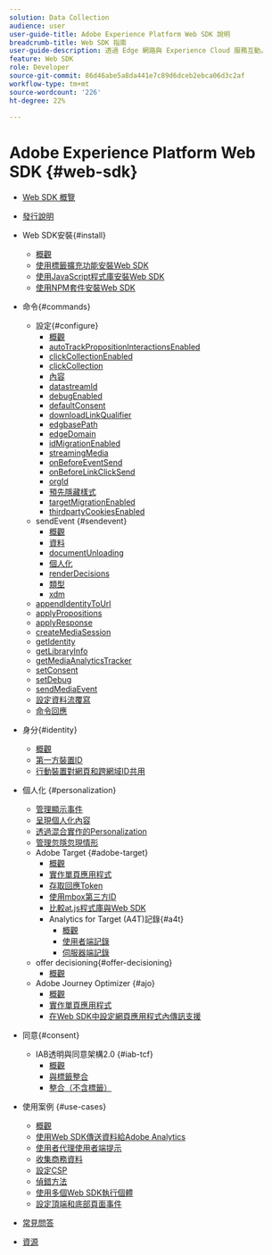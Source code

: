 ```yaml
---
solution: Data Collection
audience: user
user-guide-title: Adobe Experience Platform Web SDK 說明
breadcrumb-title: Web SDK 指南
user-guide-description: 透過 Edge 網路與 Experience Cloud 服務互動。
feature: Web SDK
role: Developer
source-git-commit: 86d46abe5a8da441e7c89d6dceb2ebca06d3c2af
workflow-type: tm+mt
source-wordcount: '226'
ht-degree: 22%

---
```



# Adobe Experience Platform Web SDK {#web-sdk}

* [Web SDK 概覽](home.md)
* [發行說明](release-notes.md)
* Web SDK安裝{#install}
   * [概觀](install/overview.md)
   * [使用標籤擴充功能安裝Web SDK](install/extension.md)
   * [使用JavaScript程式庫安裝Web SDK](install/library.md)
   * [使用NPM套件安裝Web SDK](install/npm.md)
* 命令{#commands}
   * 設定{#configure}
      * [概觀](commands/configure/overview.md)
      * [autoTrackPropositionInteractionsEnabled](commands/configure/autotrackpropositioninteractionsenabled.md)
      * [clickCollectionEnabled](commands/configure/clickcollectionenabled.md)
      * [clickCollection](commands/configure/clickcollection.md)
      * [內容](commands/configure/context.md)
      * [datastreamId](commands/configure/datastreamid.md)
      * [debugEnabled](commands/configure/debugenabled.md)
      * [defaultConsent](commands/configure/defaultconsent.md)
      * [downloadLinkQualifier](commands/configure/downloadlinkqualifier.md)
      * [edgbasePath](commands/configure/edgebasepath.md)
      * [edgeDomain](commands/configure/edgedomain.md)
      * [idMigrationEnabled](commands/configure/idmigrationenabled.md)
      * [streamingMedia](commands/configure/streamingmedia.md)
      * [onBeforeEventSend](commands/configure/onbeforeeventsend.md)
      * [onBeforeLinkClickSend](commands/configure/onbeforelinkclicksend.md)
      * [orgId](commands/configure/orgid.md)
      * [預先隱藏樣式](commands/configure/prehidingstyle.md)
      * [targetMigrationEnabled](commands/configure/targetmigrationenabled.md)
      * [thirdpartyCookiesEnabled](commands/configure/thirdpartycookiesenabled.md)
   * sendEvent {#sendevent}
      * [概觀](commands/sendevent/overview.md)
      * [資料](commands/sendevent/data.md)
      * [documentUnloading](commands/sendevent/documentunloading.md)
      * [個人化](commands/sendevent/personalization.md)
      * [renderDecisions](commands/sendevent/renderdecisions.md)
      * [類型](commands/sendevent/type.md)
      * [xdm](commands/sendevent/xdm.md)
   * [appendIdentityToUrl](commands/appendidentitytourl.md)
   * [applyPropositions](commands/applypropositions.md)
   * [applyResponse](commands/applyresponse.md)
   * [createMediaSession](commands/createmediasession.md)
   * [getIdentity](commands/getidentity.md)
   * [getLibraryInfo](commands/getlibraryinfo.md)
   * [getMediaAnalyticsTracker](commands/getmediaanalyticstracker.md)
   * [setConsent](commands/setconsent.md)
   * [setDebug](commands/setdebug.md)
   * [sendMediaEvent](commands/sendmediaevent.md)
   * [設定資料流覆寫](commands/datastream-overrides.md)
   * [命令回應](commands/command-responses.md)

* 身分{#identity}
   * [概觀](identity/overview.md)
   * [第一方裝置ID](identity/first-party-device-ids.md)
   * [行動裝置對網頁和跨網域ID共用](identity/id-sharing.md)

* 個人化 {#personalization}
   * [管理顯示事件](personalization/display-events.md)
   * [呈現個人化內容](personalization/rendering-personalization-content.md)
   * [透過混合實作的Personalization](personalization/hybrid-personalization.md)
   * [管理忽隱忽現情形](personalization/manage-flicker.md)
   * Adobe Target {#adobe-target}
      * [概觀](personalization/adobe-target/target-overview.md)
      * [實作單頁應用程式](personalization/adobe-target/spa-implementation.md)
      * [存取回應Token](personalization/adobe-target/accessing-response-tokens.md)
      * [使用mbox第三方ID](personalization/adobe-target/using-mbox-3rdpartyid.md)
      * [比較at.js程式庫與Web SDK](personalization/adobe-target/web-sdk-atjs-comparison.md)
      * Analytics for Target (A4T)記錄{#a4t}
         * [概觀](personalization/adobe-target/analytics-logging/overview.md)
         * [使用者端記錄](personalization/adobe-target/analytics-logging/client-side.md)
         * [伺服器端記錄](personalization/adobe-target/analytics-logging/server-side.md)
   * offer decisioning{#offer-decisioning}
      * [概觀](personalization/offer-decisioning/offer-decisioning-overview.md)
   * Adobe Journey Optimizer {#ajo}
      * [概觀](personalization/ajo/overview.md)
      * [實作單頁應用程式](personalization/ajo/web-spa-implementation.md)
      * [在Web SDK中設定網頁應用程式內傳訊支援](personalization/web-in-app-messaging.md)

* 同意{#consent}
   * IAB透明與同意架構2.0 {#iab-tcf}
      * [概觀](consent/iab-tcf/overview.md)
      * [與標籤整合](consent/iab-tcf/with-tags.md)
      * [整合（不含標籤）](consent/iab-tcf/without-tags.md)

* 使用案例 {#use-cases}
   * [概觀](use-cases/overview.md)
   * [使用Web SDK傳送資料給Adobe Analytics](use-cases/adobe-analytics.md)
   * [使用者代理使用者端提示](use-cases/client-hints.md)
   * [收集商務資料](use-cases/collect-commerce-data.md)
   * [設定CSP](use-cases/configuring-a-csp.md)
   * [偵錯方法](use-cases/debugging.md)
   * [使用多個Web SDK執行個體](use-cases/multiple-instances.md)
   * [設定頂端和底部頁面事件](use-cases/top-bottom-page-events.md)

* [常見問答](faq.md)
* [資源](resources.md)
